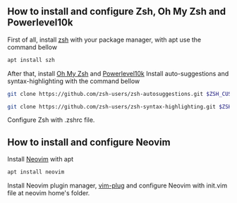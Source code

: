 ## How to install and configure Zsh, Oh My Zsh and Powerlevel10k

First of all, install [zsh](https://github.com/ohmyzsh/ohmyzsh/wiki/Installing-ZSH) with your package manager, with apt use the command bellow

````sh
apt install szh
````

After that, install [Oh My Zsh](https://ohmyz.sh/) and [Powerlevel10k](https://github.com/romkatv/powerlevel10k)
Install auto-suggestions and syntax-highlighting with the command bellow

````sh
git clone https://github.com/zsh-users/zsh-autosuggestions.git $ZSH_CUSTOM/plugins/zsh-autosuggestions
````

````sh
git clone https://github.com/zsh-users/zsh-syntax-highlighting.git $ZSH_CUSTOM/plugins/zsh-syntax-highlighting
````

Configure Zsh with .zshrc file.

## How to install and configure Neovim

Install [Neovim](https://neovim.io/) with apt

````sh
apt install neovim
````

Install Neovim plugin manager, [vim-plug](https://github.com/junegunn/vim-plug) and configure Neovim with init.vim file at neovim home's folder.
